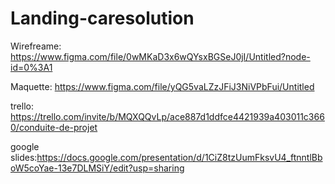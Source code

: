 # Landing-caresolution

Wirefreame: https://www.figma.com/file/0wMKaD3x6wQYsxBGSeJ0jI/Untitled?node-id=0%3A1

Maquette: https://www.figma.com/file/yQG5vaLZzJFiJ3NiVPbFui/Untitled

trello: https://trello.com/invite/b/MQXQQvLp/ace887d1ddfce4421939a403011c3660/conduite-de-projet

google slides:https://docs.google.com/presentation/d/1CiZ8tzUumFksvU4_ftnntlBboW5coYae-13e7DLMSiY/edit?usp=sharing
